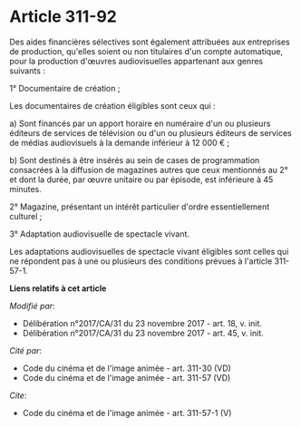 # Article 311-92

Des aides financières sélectives sont également attribuées aux entreprises de production, qu'elles soient ou non titulaires
d'un compte automatique, pour la production d'œuvres audiovisuelles appartenant aux genres suivants :

1° Documentaire de création ;

Les documentaires de création éligibles sont ceux qui :

a) Sont financés par un apport horaire en numéraire d'un ou plusieurs éditeurs de services de télévision ou d'un ou plusieurs
éditeurs de services de médias audiovisuels à la demande inférieur à 12 000 € ;

b) Sont destinés à être insérés au sein de cases de programmation consacrées à la diffusion de magazines autres que ceux
mentionnés au 2° et dont la durée, par œuvre unitaire ou par épisode, est inférieure à 45 minutes.

2° Magazine, présentant un intérêt particulier d'ordre essentiellement culturel ;

3° Adaptation audiovisuelle de spectacle vivant.

Les adaptations audiovisuelles de spectacle vivant éligibles sont celles qui ne répondent pas à une ou plusieurs des
conditions prévues à l'article 311-57-1.

**Liens relatifs à cet article**

_Modifié par_:

  - Délibération n°2017/CA/31 du 23 novembre 2017 - art. 18, v. init.
  - Délibération n°2017/CA/31 du 23 novembre 2017 - art. 45, v. init.

_Cité par_:

  - Code du cinéma et de l'image animée - art. 311-30 (VD)
  - Code du cinéma et de l'image animée - art. 311-57 (VD)

_Cite_:

  - Code du cinéma et de l'image animée - art. 311-57-1 (V)
